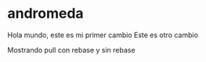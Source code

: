 # andromeda
Hola mundo, este es mi primer cambio
Este es otro cambio

Mostrando pull con rebase y sin rebase
